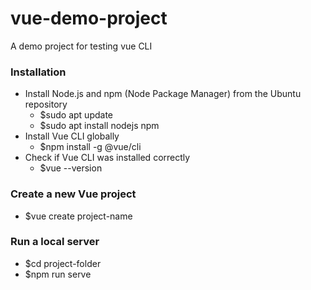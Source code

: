 # vue-demo-project
A demo project for testing vue CLI

### Installation
- Install Node.js and npm (Node Package Manager) from the Ubuntu repository
  - $sudo apt update
  - $sudo apt install nodejs npm
- Install Vue CLI globally
  - $npm install -g @vue/cli
- Check if Vue CLI was installed correctly
  - $vue --version

### Create a new Vue project
- $vue create project-name
  
### Run a local server
- $cd project-folder
- $npm run serve
